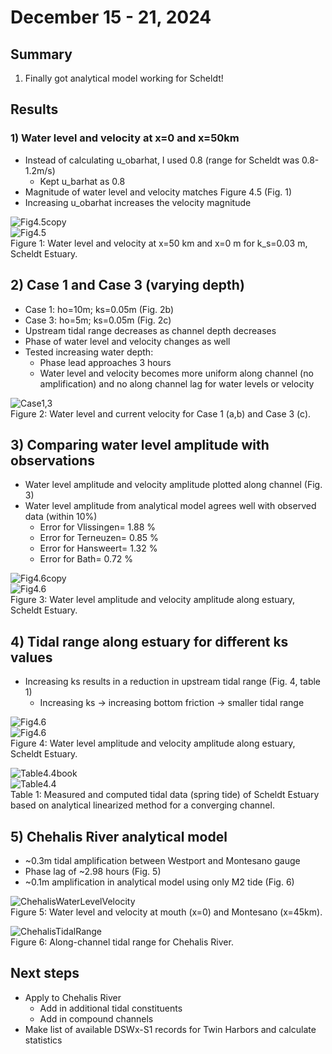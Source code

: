 # December 15 - 21, 2024

## Summary
1) Finally got analytical model working for Scheldt!

## Results
### 1) Water level and velocity at x=0 and x=50km
- Instead of calculating u_obarhat, I used 0.8 (range for Scheldt was 0.8-1.2m/s)
	- Kept u_barhat as 0.8
- Magnitude of water level and velocity matches Figure 4.5 (Fig. 1)
- Increasing u_obarhat increases the velocity magnitude

![Fig4.5copy](../Figures/120524meeting/vanRijn2010Fig45.png)<br>
![Fig4.5](../Figures/121924meeting/vanRijn2010_fig45.png)<br>
Figure 1: Water level and velocity at x=50 km and x=0 m for k_s=0.03 m, Scheldt Estuary.

## 2) Case 1 and Case 3 (varying depth)
- Case 1: ho=10m; ks=0.05m (Fig. 2b)
- Case 3: ho=5m; ks=0.05m (Fig. 2c)
- Upstream tidal range decreases as channel depth decreases 
- Phase of water level and velocity changes as well
- Tested increasing water depth:
	- Phase lead approaches 3 hours
	- Water level and velocity becomes more uniform along channel (no amplification) and no along channel lag for water levels or velocity

![Case1,3](../Figures/121924meeting/vanRijn2010_case1_case3.png)<br>
Figure 2: Water level and current velocity for Case 1 (a,b) and Case 3 (c).

## 3) Comparing water level amplitude with observations
- Water level amplitude and velocity amplitude plotted along channel (Fig. 3)
- Water level amplitude from analytical model agrees well with observed data (within 10%)
	- Error for Vlissingen= 1.88 %
	- Error for Terneuzen= 0.85 %
	- Error for Hansweert= 1.32 %
	- Error for Bath= 0.72 %

![Fig4.6copy](../Figures/120524meeting/vanRijn2010Fig46.png)<br>
![Fig4.6](../Figures/121924meeting/vanRijn2010_fig46.png)<br>
Figure 3: Water level amplitude and velocity amplitude along estuary, Scheldt Estuary.

## 4) Tidal range along estuary for different ks values
- Increasing ks results in a reduction in upstream tidal range (Fig. 4, table 1)
	- Increasing ks -> increasing bottom friction -> smaller tidal range

![Fig4.6](../Figures/121924meeting/vanRijn2010_fig47_copy.png)<br>
![Fig4.6](../Figures/121924meeting/vanRijn2010_fig47.png)<br>
Figure 4: Water level amplitude and velocity amplitude along estuary, Scheldt Estuary.

![Table4.4book](../Figures/121924meeting/vanRijn2010_table44_copy.png)<br>
![Table4.4](../Figures/121924meeting/vanRijn2010_table44.png)<br>
Table 1: Measured and computed tidal data (spring tide) of Scheldt Estuary based on analytical linearized method for a converging channel.

## 5) Chehalis River analytical model
- ~0.3m tidal amplification between Westport and Montesano gauge
- Phase lag of ~2.98 hours (Fig. 5)
- ~0.1m amplification in analytical model using only M2 tide (Fig. 6)

![ChehalisWaterLevelVelocity](../Figures/121924meeting/chehalis_waterlevel_velocity.png)<br>
Figure 5: Water level and velocity at mouth (x=0) and Montesano (x=45km).


![ChehalisTidalRange](../Figures/121924meeting/chehalis_tidalrange.png)<br>
Figure 6: Along-channel tidal range for Chehalis River.

## Next steps
- Apply to Chehalis River
	- Add in additional tidal constituents
	- Add in compound channels
- Make list of available DSWx-S1 records for Twin Harbors and calculate statistics

